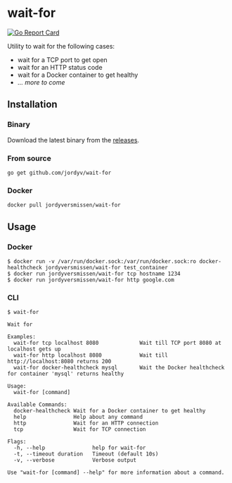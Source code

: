 # wait-for #

[![Go Report Card](https://goreportcard.com/badge/github.com/jordyv/wait-for)](https://goreportcard.com/report/github.com/jordyv/wait-for)

Utility to wait for the following cases:

 - wait for a TCP port to get open
 - wait for an HTTP status code
 - wait for a Docker container to get healthy
 - _... more to come_

## Installation ##

### Binary ###

Download the latest binary from the [releases](https://github.com/jordyv/wait-for/releases).

### From source ###

```
go get github.com/jordyv/wait-for
```

### Docker ###

```
docker pull jordyversmissen/wait-for
```

## Usage ##

### Docker ###

```
$ docker run -v /var/run/docker.sock:/var/run/docker.sock:ro docker-healthcheck jordyversmissen/wait-for test_container
$ docker run jordyversmissen/wait-for tcp hostname 1234
$ docker run jordyversmissen/wait-for http google.com
```

### CLI ###

```
$ wait-for

Wait for

Examples:
  wait-for tcp localhost 8080             Wait till TCP port 8080 at localhost gets up
  wait-for http localhost 8080            Wait till http://localhost:8080 returns 200
  wait-for docker-healthcheck mysql       Wait the Docker healthcheck for container 'mysql' returns healthy

Usage:
  wait-for [command]

Available Commands:
  docker-healthcheck Wait for a Docker container to get healthy
  help               Help about any command
  http               Wait for an HTTP connection
  tcp                Wait for TCP connection

Flags:
  -h, --help               help for wait-for
  -t, --timeout duration   Timeout (default 10s)
  -v, --verbose            Verbose output

Use "wait-for [command] --help" for more information about a command.

```
